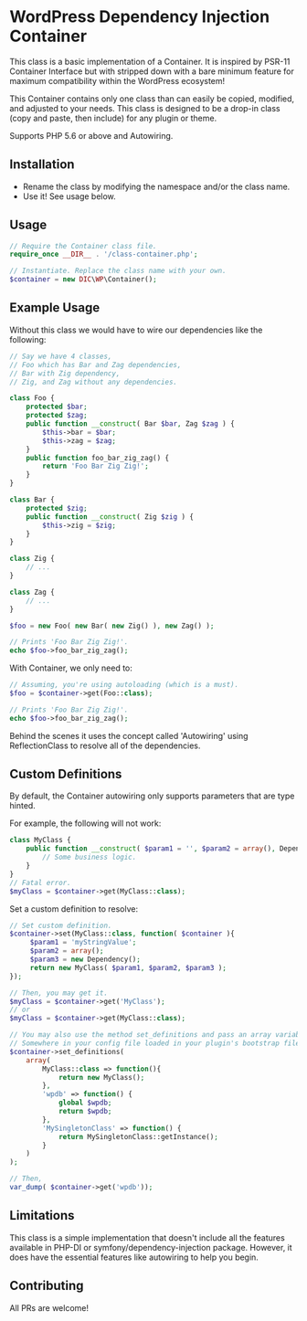 
# WordPress Dependency Injection Container

This class is a basic implementation of a Container. It is inspired by PSR-11 Container Interface but with stripped down with a bare minimum feature for maximum compatibility within the WordPress ecosystem!

This Container contains only one class than can easily be copied, modified, and adjusted to your needs. This class is designed to be a drop-in class (copy and paste, then include) for any plugin or theme.

Supports PHP 5.6 or above and Autowiring.

## Installation
- Rename the class by modifying the namespace and/or the class name.
- Use it! See usage below.
## Usage

```php
// Require the Container class file.
require_once __DIR__ . '/class-container.php';

// Instantiate. Replace the class name with your own.
$container = new DIC\WP\Container();
```

## Example Usage

Without this class we would have to wire our dependencies like the following:

```php
// Say we have 4 classes, 
// Foo which has Bar and Zag dependencies,
// Bar with Zig dependency,
// Zig, and Zag without any dependencies.

class Foo {
    protected $bar;
    protected $zag;
    public function __construct( Bar $bar, Zag $zag ) {
        $this->bar = $bar;
        $this->zag = $zag;
    }
    public function foo_bar_zig_zag() {
        return 'Foo Bar Zig Zig!';
    }
}

class Bar {
    protected $zig;
    public function __construct( Zig $zig ) {
        $this->zig = $zig;
    }
}

class Zig {
    // ...
}

class Zag {
    // ...
}

$foo = new Foo( new Bar( new Zig() ), new Zag() );

// Prints 'Foo Bar Zig Zig!'.
echo $foo->foo_bar_zig_zag();
```

With Container, we only need to:

```php
// Assuming, you're using autoloading (which is a must).
$foo = $container->get(Foo::class);

// Prints 'Foo Bar Zig Zig!'.
echo $foo->foo_bar_zig_zag();
```
Behind the scenes it uses the concept called 'Autowiring' using ReflectionClass to resolve all of the dependencies.

## Custom Definitions
By default, the Container autowiring only supports parameters that are type hinted. 

For example, the following will not work:
```php
class MyClass {
    public function __construct( $param1 = '', $param2 = array(), Dependency $param3 ){
        // Some business logic.
    }
}
// Fatal error.
$myClass = $container->get(MyClass::class);
```
Set a custom definition to resolve:
```php
// Set custom definition.
$container->set(MyClass::class, function( $container ){
     $param1 = 'myStringValue';
     $param2 = array();
     $param3 = new Dependency();
     return new MyClass( $param1, $param2, $param3 );
});

// Then, you may get it.
$myClass = $container->get('MyClass');
// or
$myClass = $container->get(MyClass::class);

// You may also use the method set_definitions and pass an array variable to define multiple definitions.
// Somewhere in your config file loaded in your plugin's bootstrap file:
$container->set_definitions(
    array(
        MyClass::class => function(){
            return new MyClass();
        },
        'wpdb' => function() {
            global $wpdb;
            return $wpdb;
        },
        'MySingletonClass' => function() {
            return MySingletonClass::getInstance();
        }
    )
);

// Then,
var_dump( $container->get('wpdb'));
```
## Limitations
This class is a simple implementation that doesn't include all the features available in PHP-DI or symfony/dependency-injection package. However, it does have the essential features like autowiring to help you begin.

## Contributing
All PRs are welcome!
